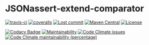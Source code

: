# JSONassert-extend-comparator

[![travis-ci](https://travis-ci.org/leeonky/JSONassert-extend-comparator.svg?branch=master)](https://travis-ci.org/leeonky/JSONassert-extend-comparator)
[![coveralls](https://img.shields.io/coveralls/github/leeonky/JSONassert-extend-comparator.svg)](https://coveralls.io/github/leeonky/JSONassert-extend-comparator)
[![Lost commit](https://img.shields.io/github/last-commit/leeonky/JSONassert-extend-comparator.svg)](https://github.com/leeonky/JSONassert-extend-comparator)
[![Maven Central](https://img.shields.io/maven-central/v/com.github.leeonky/JSONassert-extend-comparator.svg)](https://search.maven.org/artifact/com.github.leeonky/JSONassert-extend-comparator)
[![License](https://img.shields.io/badge/License-Apache%202.0-blue.svg)](https://opensource.org/licenses/Apache-2.0)

[![Codacy Badge](https://api.codacy.com/project/badge/Grade/c2865e35254144ddb4881ec3b720cc5b)](https://www.codacy.com/app/leeonky/JSONassert-extend-comparator?utm_source=github.com&amp;utm_medium=referral&amp;utm_content=leeonky/JSONassert-extend-comparator&amp;utm_campaign=Badge_Grade)
[![Maintainability](https://api.codeclimate.com/v1/badges/ddb1624fbab4db1f7638/maintainability)](https://codeclimate.com/github/leeonky/JSONassert-extend-comparator/maintainability)
[![Code Climate issues](https://img.shields.io/codeclimate/issues/leeonky/JSONassert-extend-comparator.svg)](https://codeclimate.com/github/leeonky/JSONassert-extend-comparator/maintainability)
[![Code Climate maintainability (percentage)](https://img.shields.io/codeclimate/maintainability-percentage/leeonky/JSONassert-extend-comparator.svg)](https://codeclimate.com/github/leeonky/JSONassert-extend-comparator/maintainability)